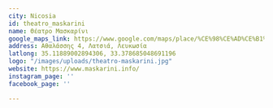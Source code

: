 ```yaml
---
city: Nicosia
id: theatro_maskarini
name: Θέατρο Μασκαρίνι
google_maps_link: https://www.google.com/maps/place/%CE%98%CE%AD%CE%B1%CF%84%CF%81%CE%BF+%CE%9C%CE%B1%CF%83%CE%BA%CE%B1%CF%81%CE%AF%CE%BD%CE%B9/@35.1187672,33.3764588,17z/data=!3m1!4b1!4m5!3m4!1s0x14de190879b8036b:0xa61c1fbebbf53da8!8m2!3d35.1187628!4d33.3786475
address: Αθαλάσσης 4, Λατσιά, Λευκωσία
latlong: 35.11889002894306, 33.378685048691196
logo: "/images/uploads/theatro-maskarini.jpg"
website: https://www.maskarini.info/
instagram_page: ''
facebook_page: ''

---
```

